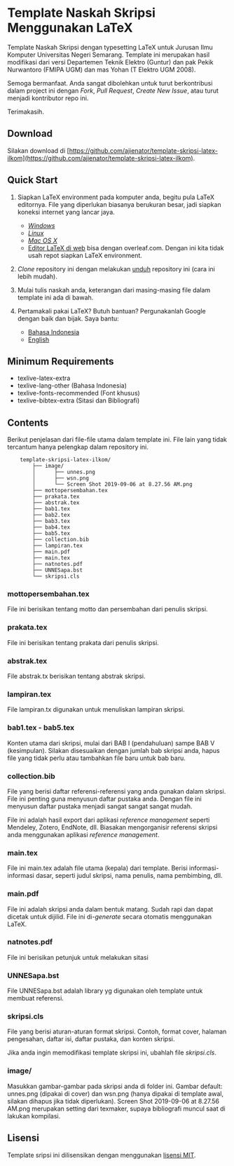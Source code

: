 Template Naskah Skripsi Menggunakan LaTeX
==========================================

Template Naskah Skripsi dengan typesetting LaTeX untuk Jurusan Ilmu Komputer Universitas Negeri Semarang. Template ini merupakan hasil modifikasi dari versi Departemen Teknik Elektro (Guntur) dan pak Pekik Nurwantoro (FMIPA UGM) dan mas Yohan (T Elektro UGM 2008).

Semoga bermanfaat. Anda sangat dibolehkan untuk turut berkontribusi dalam project ini dengan *Fork*, *Pull Request*, *Create New Issue*, atau turut menjadi kontributor repo ini.

Terimakasih.

Download
--------
Silakan download di [https://github.com/ajienator/template-skripsi-latex-ilkom](https://github.com/ajienator/template-skripsi-latex-ilkom).

Quick Start
-----------
1. Siapkan LaTeX environment pada komputer anda, begitu pula LaTeX editornya. File yang diperlukan biasanya berukuran besar, jadi siapkan koneksi internet yang lancar jaya.
	- [*Windows*](https://www.google.com/search?q=windows+setup+latex&oq=windows+setup+latex&aqs=chrome..69i57.6207j0j7&sourceid=chrome&es_sm=91&ie=UTF-8)
	- [*Linux*](https://www.google.com/search?q=windows+setup+latex&oq=windows+setup+latex&aqs=chrome..69i57.6207j0j7&sourceid=chrome&es_sm=91&ie=UTF-8#q=linux+setup+latex)
	- [*Mac OS X*](https://www.google.com/search?q=windows+setup+latex&oq=windows+setup+latex&aqs=chrome..69i57.6207j0j7&sourceid=chrome&es_sm=91&ie=UTF-8#q=mac+setup+latex)
	- [Editor LaTeX di web](https://www.overleaf.com/) bisa dengan overleaf.com. Dengan ini kita tidak usah repot siapkan LaTeX environment.

2. *Clone* repository ini dengan melakukan [unduh](https://github.com/ajienator/template-skripsi-latex-ilkom) repository ini (cara ini lebih mudah).
3. Mulai tulis naskah anda, keterangan dari masing-masing file dalam template ini ada di bawah.
4. Pertamakali pakai LaTeX? Butuh bantuan? Pergunakanlah Google dengan baik dan bijak. Saya bantu:
	- [Bahasa Indonesia](https://www.google.com/search?q=tutorial+menggunakan+latex&oq=tutorial+menggunakan+latex&aqs=chrome..69i57j0.3219j0j7&sourceid=chrome&es_sm=91&ie=UTF-8)
	- [English](https://www.google.com/search?q=latex+tutorial&oq=latex+tutorial&aqs=chrome..69i57j69i65l3j69i60l2.1884j0j7&sourceid=chrome&es_sm=91&ie=UTF-8)

Minimum Requirements
--------------------

* texlive-latex-extra
* texlive-lang-other (Bahasa Indonesia)
* texlive-fonts-recommended (Font khusus)
* texlive-bibtex-extra (Sitasi dan Bibliografi)

Contents
--------
Berikut penjelasan dari file-file utama dalam template ini. File lain yang tidak tercantum hanya pelengkap dalam repository ini.

		template-skripsi-latex-ilkom/
			├── image/
			│	   ├── unnes.png
			│	   ├── wsn.png
			│	   └── Screen Shot 2019-09-06 at 8.27.56 AM.png
			├── mottopersembahan.tex
			├── prakata.tex
			├── abstrak.tex
			├── bab1.tex
			├── bab2.tex
			├── bab3.tex
			├── bab4.tex
			├── bab5.tex
			├── collection.bib
			├── lampiran.tex
			├── main.pdf
			├── main.tex
			├── natnotes.pdf
			├── UNNESapa.bst
			└── skripsi.cls


### mottopersembahan.tex
File ini berisikan tentang motto dan persembahan dari penulis skripsi.

### prakata.tex
File ini berisikan tentang prakata dari penulis skripsi.

### abstrak.tex
File abstrak.tx berisikan tentang abstrak skripsi.

### lampiran.tex
File lampiran.tx digunakan untuk menuliskan lampiran skripsi.

### bab1.tex - bab5.tex
Konten utama dari skripsi, mulai dari BAB I (pendahuluan) sampe BAB V (kesimpulan). Silakan disesuaikan dengan jumlah bab skripsi anda, hapus file yang tidak perlu atau tambahkan file baru untuk bab baru.

### collection.bib
File yang berisi daftar referensi-referensi yang anda gunakan dalam skripsi. File ini penting guna menyusun daftar pustaka anda. Dengan file ini menyusun daftar pustaka menjadi sangat sangat sangat mudah.

File ini adalah hasil export dari aplikasi *reference management* seperti Mendeley, Zotero, EndNote, dll. Biasakan mengorganisir referensi skripsi anda menggunakan aplikasi *reference management*.

### main.tex
File ini main.tex adalah file utama (kepala) dari template. Berisi informasi-informasi dasar, seperti judul skripsi, nama penulis, nama pembimbing, dll.

### main.pdf
File ini adalah skripsi anda dalam bentuk matang. Sudah rapi dan dapat dicetak untuk dijilid. File ini di-*generate* secara otomatis menggunakan LaTeX.

### natnotes.pdf
File ini berisikan petunjuk untuk melakukan sitasi

### UNNESapa.bst
File UNNESapa.bst adalah library yg digunakan oleh template untuk membuat referensi.

### skripsi.cls
File yang berisi aturan-aturan format skripsi. Contoh, format cover, halaman pengesahan, daftar isi, daftar pustaka, dan konten skripsi.

Jika anda ingin memodifikasi template skripsi ini, ubahlah file *skripsi.cls*.

### image/
Masukkan gambar-gambar pada skripsi anda di folder ini. Gambar default: unnes.png (dipakai di cover) dan wsn.png (hanya dipakai di template awal, silakan dihapus jika tidak diperlukan). Screen Shot 2019-09-06 at 8.27.56 AM.png merupakan setting dari texmaker, supaya bibliografi muncul saat di lakukan kompilasi.
			

Lisensi
-------
Template sripsi ini dilisensikan dengan menggunakan [lisensi MIT](https://raw.githubusercontent.com/gtrdp/template-skripsi/master/LICENSE).

